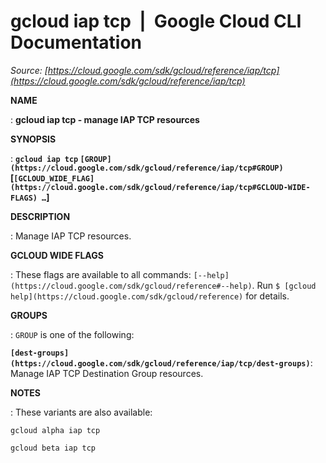 # gcloud iap tcp  |  Google Cloud CLI Documentation

*Source: [https://cloud.google.com/sdk/gcloud/reference/iap/tcp](https://cloud.google.com/sdk/gcloud/reference/iap/tcp)*

**NAME**

: **gcloud iap tcp - manage IAP TCP resources**

**SYNOPSIS**

: **`gcloud iap tcp` `[GROUP](https://cloud.google.com/sdk/gcloud/reference/iap/tcp#GROUP)` [`[GCLOUD_WIDE_FLAG](https://cloud.google.com/sdk/gcloud/reference/iap/tcp#GCLOUD-WIDE-FLAGS) …`]**

**DESCRIPTION**

: Manage IAP TCP resources.

**GCLOUD WIDE FLAGS**

: These flags are available to all commands: `[--help](https://cloud.google.com/sdk/gcloud/reference#--help)`.
Run `$ [gcloud help](https://cloud.google.com/sdk/gcloud/reference)` for details.

**GROUPS**

: ``GROUP`` is one of the following:

**`[dest-groups](https://cloud.google.com/sdk/gcloud/reference/iap/tcp/dest-groups)`**:
Manage IAP TCP Destination Group resources.

**NOTES**

: These variants are also available:

```
gcloud alpha iap tcp
```

```
gcloud beta iap tcp
```